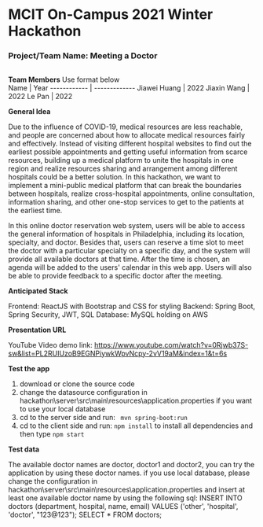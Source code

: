 # MCIT On-Campus 2021 Winter Hackathon  
### Project/Team Name: Meeting a Doctor
##  

**Team Members**  Use format below  
Name         | Year
------------ | -------------
Jiawei Huang | 2022
Jiaxin Wang  | 2022
Le Pan       | 2022

**General Idea**  

Due to the influence of COVID-19, medical resources are less reachable, and people are concerned about how to allocate medical resources fairly and effectively. Instead of visiting different hospital websites to find out the earliest possible appointments and getting useful information from scarce resources, building up a medical platform to unite the hospitals in one region and realize resources sharing and arrangement among different hospitals could be a better solution. In this hackathon, we want to implement a mini-public medical platform that can break the boundaries between hospitals, realize cross-hospital appointments, online consultation, information sharing, and other one-stop services to get to the patients at the earliest time.

In this online doctor reservation web system, users will be able to access the general information of hospitals in Philadelphia, including its location, specialty, and doctor. Besides that, users can reserve a time slot to meet the doctor with a particular specialty on a specific day, and the system will provide all available doctors at that time. After the time is chosen, an agenda will be added to the users' calendar in this web app. Users will also be able to provide feedback to a specific doctor after the meeting.

**Anticipated Stack** 

Frontend: ReactJS with Bootstrap and CSS for styling
Backend: Spring Boot, Spring Security, JWT, SQL
Database: MySQL holding on AWS

**Presentation URL** 

YouTube Video demo link:
https://www.youtube.com/watch?v=0Rjwb37S-sw&list=PL2RUIUzoB9EGNPiywkWpvNcpy-2vV19aM&index=1&t=6s


**Test the app** 

1. download or clone the source code 
2. change the datasource configuration in hackathon\server\src\main\resources\application.properties if you want to use your local database 
3. cd to the server side and run: ``` mvn spring-boot:run``` 
4. cd to the client side and run: ```npm install``` to install all dependencies and then type ```npm start```
 

**Test data**

The available doctor names are doctor, doctor1 and doctor2, you can try the application by using these doctor names. if you use local database, please change the configuration in hackathon\server\src\main\resources\application.properties and insert at least one available doctor name by using the following sql: INSERT INTO doctors (department, hospital, name, email) VALUES ('other', 'hospital', 'doctor', "123@123"); SELECT * FROM doctors;
